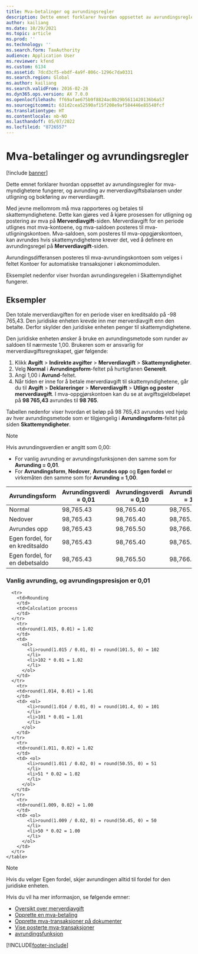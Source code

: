 ```yaml
---
title: Mva-betalinger og avrundingsregler
description: Dette emnet forklarer hvordan oppsettet av avrundingsregler for mva-myndighetene fungerer, og avrunding av merverdiavgiftsbalansen under utligning og bokføring av merverdiavgift.
author: kailiang
ms.date: 10/29/2021
ms.topic: article
ms.prod: ''
ms.technology: ''
ms.search.form: TaxAuthority
audience: Application User
ms.reviewer: kfend
ms.custom: 6134
ms.assetid: 7dcd3cf5-ebdf-4a9f-806c-1296c7da0331
ms.search.region: Global
ms.author: kailiang
ms.search.validFrom: 2016-02-28
ms.dyn365.ops.version: AX 7.0.0
ms.openlocfilehash: ff69afae675b9f8824ac0b29b5611420136b6a57
ms.sourcegitcommit: 631d2cea52590af15f208e9af584446e85540fcf
ms.translationtype: HT
ms.contentlocale: nb-NO
ms.lasthandoff: 05/07/2022
ms.locfileid: "8726557"
---
```

# <a name="sales-tax-payments-and-rounding-rules"></a>Mva-betalinger og avrundingsregler

[!include [banner](../includes/banner.md)]

Dette emnet forklarer hvordan oppsettet av avrundingsregler for mva-myndighetene fungerer, og avrunding av merverdiavgiftsbalansen under utligning og bokføring av merverdiavgift.

Med jevne mellomrom må mva rapporteres og betales til skattemyndighetene. Dette kan gjøres ved å kjøre prosessen for utligning og postering av mva på **Merverdiavgift**-siden. Merverdiavgift for en periode utlignes mot mva-kontoene, og mva-saldoen posteres til mva-utligningskontoen. Mva-saldoen, som posteres til mva-oppgjørskontoen, kan avrundes hvis skattemyndighetene krever det, ved å definere en avrundingsregel på **Merverdiavgift**-siden. 

Avrundingsdifferansen posteres til mva-avrundingskontoen som velges i feltet Kontoer for automatiske transaksjoner i økonomimodulen.

Eksemplet nedenfor viser hvordan avrundingsregelen i Skattemyndighet fungerer.

## <a name="examples"></a>Eksempler

Den totale merverdiavgiften for en periode viser en kreditsaldo på -98 765,43. Den juridiske enheten krevde inn mer merverdiavgift enn den betalte. Derfor skylder den juridiske enheten penger til skattemyndighetene. 

Den juridiske enheten ønsker å bruke en avrundingsmetode som runder av saldoen til nærmeste 1,00. Brukeren som er ansvarlig for merverdiavgiftsregnskapet, gjør følgende:

1. Klikk **Avgift** > **Indirekte avgifter** > **Merverdiavgift** > **Skattemyndigheter**.
2. Velg **Normal** i **Avrundingsform**-feltet på hurtigfanen **Generelt**.
3. Angi 1,00 i **Avrund**-feltet.
4. Når tiden er inne for å betale merverdiavgift til skattemyndighetene, går du til **Avgift** > **Deklareringer** > **Merverdiavgift** > **Utlign og poster merverdiavgift**. I mva-oppgjørskontoen kan du se at avgiftsgjeldbeløpet på **98 765,43** avrundes til **98 765**.

Tabellen nedenfor viser hvordan et beløp på 98 765,43 avrundes ved hjelp av hver avrundingsmetode som er tilgjengelig i **Avrundingsform**-feltet på siden **Skattemyndigheter**.

> [!NOTE]                                                                                  
> Hvis avrundingsverdien er angitt som 0,00:
>
> - For vanlig avrunding er avrundingsfunksjonen den samme som for **Avrunding = 0,01**.
> - For **Avrundingsform**, **Nedover**, **Avrundes opp** og **Egen fordel** er virkemåten den samme som for **Avrunding = 1,00**.

| Avrundingsform                | Avrundingsverdi = 0,01 | Avrundingsverdi = 0,10 | Avrundingsverdi = 1,00 | Avrundingsverdi = 100,00 | Avrundingsverdi = 0,00   |
|-------------------------------------|------------------------|------------------------|------------------------|--------------------------|--------------------------|
| Normal                              | 98,765.43              | 98,765.40              | 98,765.00              | 98,800.00                | 98,765.43                |
| Nedover                            | 98,765.43              | 98,765.40              | 98,765.00              | 98,700.00                | 98,765.00                |
| Avrundes opp                         | 98,765.43              | 98,765.50              | 98,766.00              | 98,800.00                | 98,766.00                |
| Egen fordel, for en kreditsaldo | 98,765.43              | 98,765.40              | 98,765.00              | 98,700.00                | 98,765.00                |
| Egen fordel, for en debetsaldo  | 98,765.43              | 98,765.50              | 98,766.00              | 98,800.00                | 98,766.00                |

### <a name="normal-round-and-round-precision-is-001"></a>Vanlig avrunding, og avrundingspresisjon er 0,01

```<table>
  <tr>
    <td>Rounding
    </td>
    <td>Calculation process
    </td>
  </tr>
    <tr>
    <td>round(1.015, 0.01) = 1.02
    </td>
    <td>
      <ol>
        <li>round(1.015 / 0.01, 0) = round(101.5, 0) = 102
        </li>
        <li>102 * 0.01 = 1.02
        </li>
      </ol>
    </td>
  </tr>
    <tr>
    <td>round(1.014, 0.01) = 1.01
    </td>
    <td> <ol>
        <li>round(1.014 / 0.01, 0) = round(101.4, 0) = 101
        </li>
        <li>101 * 0.01 = 1.01
        </li>
      </ol>
    </td>
  </tr>
    <tr>
    <td>round(1.011, 0.02) = 1.02
    </td>
    <td> <ol>
        <li>round(1.011 / 0.02, 0) = round(50.55, 0) = 51
        </li>
        <li>51 * 0.02 = 1.02
        </li>
      </ol>
    </td>
  </tr>
    <tr>
    <td>round(1.009, 0.02) = 1.00
    </td>
    <td> <ol>
        <li>round(1.009 / 0.02, 0) = round(50.45, 0) = 50
        </li>
        <li>50 * 0.02 = 1.00
        </li>
      </ol>
    </td>
  </tr>
</table>
```

> [!NOTE]                                                                                  
> Hvis du velger Egen fordel, skjer avrundingen alltid til fordel for den juridiske enheten. 

Hvis du vil ha mer informasjon, se følgende emner:
- [Oversikt over merverdiavgift](indirect-taxes-overview.md)
- [Opprette en mva-betaling](tasks/create-sales-tax-payment.md)
- [Opprette mva-transaksjoner på dokumenter](tasks/create-sales-tax-transactions-documents.md)
- [Vise posterte mva-transaksjoner](tasks/view-posted-sales-tax-transactions.md)
- [avrundingsfunksjon](/previous-versions/dynamics/ax-2012/reference/aa850656(v=ax.60))




[!INCLUDE[footer-include](../../includes/footer-banner.md)]
